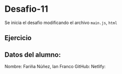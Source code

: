 # Desafio-11

Se inicia el desafio modificando el archivo `main.js`, `html` 

## Ejercicio



## Datos del alumno:

Nombre: Fariña Núñez, Ian Franco
GitHub:
Netlify: